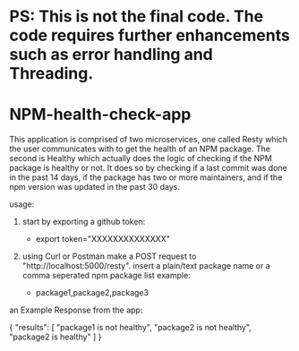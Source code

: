 # PS: This is not the final code. The code requires further enhancements such as error handling and Threading.

# NPM-health-check-app
This application is comprised of two microservices, one called Resty which the user communicates with to get the health of an NPM package. The second is Healthy which actually does the logic of checking
if the NPM package is healthy or not. It does so by checking if a last commit was done in the past 14 days, if the package has two or more maintainers, and if the npm version was updated in the past 30 days.


usage:
1) start by exporting a github token:
    - export token="XXXXXXXXXXXXXX"

2) using Curl or Postman make a POST request to "http://localhost:5000/resty". insert a plain/text package name or a comma seperated npm package list
example:
    - package1,package2,package3

an Example Response from the app:

{
    "results": [
        "package1 is not healthy",
        "package2 is not healthy",
        "package2 is healthy"
    ]
}
